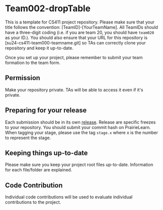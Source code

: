 # Team002-dropTable
This is a template for CS411 project repository. Please make sure that your title follows the convention: [TeamID]-[YourTeamName]. All TeamIDs should have a three-digit coding (i.e. if you are team 20, you should have `team020` as your ID.). You should also ensure that your URL for this repository is [su24-cs411-team000-teamname.git] so TAs can correctly clone your repository and keep it up-to-date.

Once you set up your project, please remember to submit your team formation to the team form.

## Permission
Make your repository private. TAs will be able to access it even if it's private.

## Preparing for your release
Each submission should be in its own [release](https://docs.github.com/en/repositories/releasing-projects-on-github/about-releases). Release are specific freezes to your repository. You should submit your commit hash on PrairieLearn. When tagging your stage, please use the tag `stage.x` where x is the number to represent the stage.

## Keeping things up-to-date
Please make sure you keep your project root files up-to-date. Information for each file/folder are explained.

## Code Contribution
Individual code contributions will be used to evaluate individual contributions to the project.
